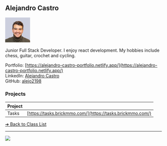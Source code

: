 <style>@import url("//readme.codeadam.ca/readme.css");</style>

## Alejandro Castro

![Alejandro Castro](../images/alejo2198.png)

Junior Full Stack Developer. I enjoy react development. My hobbies include chess, guitar, crochet and cycling. 

Portfolio: [https://alejandro-castro-portfolio.netlify.app/](https://alejandro-castro-portfolio.netlify.app/)  
LinkedIn: [Alejandro Castro](https://www.linkedin.com/in/alejandro-castro-professional/)  
GitHub: [alejo2198](https://github.com/alejo2198)  

### Projects

| Project | |
| - | - |
| Tasks | [https://tasks.brickmmo.com/](https://tasks.brickmmo.com/) |

[&#10132; Back to Class List](/)

---

<a href="https://brickmmo.com">
<img src="https://brickmmo.com/images/brickmmo-logo-horizontal.jpg" width="100">
</a>
